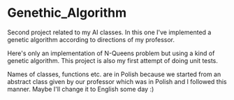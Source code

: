 # Genethic_Algorithm
Second project related to my AI classes. In this one I've implemented a genetic algorithm according to directions of my professor.

Here's only an implementation of N-Queens problem but using a kind of genetic algorithm. This project is also my first attempt of doing unit tests.

Names of classes, functions etc. are in Polish because we started from an abstract class given by our professor which was in Polish and I followed this manner. Maybe I'll change it to English some day :)
